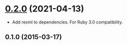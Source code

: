 # [0.2.0](https://github.com/packsaddle/ruby-text_to_checkstyle/compare/v0.1.0...v0.2.0) (2021-04-13)

* Add rexml to dependencies. For Ruby 3.0 compatibility.

## 0.1.0 (2015-03-17)

